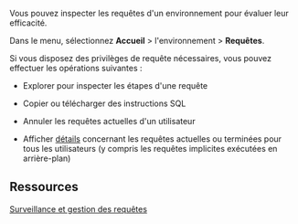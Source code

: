 Vous pouvez inspecter les requêtes d'un environnement pour évaluer leur efficacité.

Dans le menu, sélectionnez **Accueil** \> l'environnement \> **Requêtes**.

Si vous disposez des privilèges de requête nécessaires, vous pouvez effectuer les opérations suivantes :

-   Explorer pour inspecter les étapes d'une requête

-   Copier ou télécharger des instructions SQL

-   Annuler les requêtes actuelles d'un utilisateur

-   Afficher [détails](zvd1688067459510.md) concernant les requêtes actuelles ou terminées pour tous les utilisateurs (y compris les requêtes implicites exécutées en arrière-plan)

Ressources
----------

[Surveillance et gestion des requêtes](https://docs.teradata.com/access/sources/dita/topic?dita:topicPath=jno1704723425644.dita)
